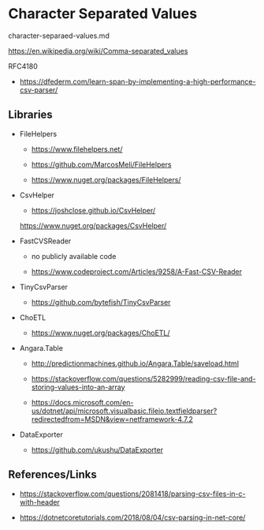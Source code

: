 # Character Separated Values

character-separaed-values.md

https://en.wikipedia.org/wiki/Comma-separated_values

RFC4180

*   https://dfederm.com/learn-span-by-implementing-a-high-performance-csv-parser/

## Libraries

*   FileHelpers

    *   https://www.filehelpers.net/

    *   https://github.com/MarcosMeli/FileHelpers

    *   https://www.nuget.org/packages/FileHelpers/

*   CsvHelper

    *   https://joshclose.github.io/CsvHelper/

    https://www.nuget.org/packages/CsvHelper/

*   FastCVSReader

    *   no publicly available code

    *   https://www.codeproject.com/Articles/9258/A-Fast-CSV-Reader

*   TinyCsvParser

    *   https://github.com/bytefish/TinyCsvParser

*   ChoETL

    *   https://www.nuget.org/packages/ChoETL/

*   Angara.Table

    *   http://predictionmachines.github.io/Angara.Table/saveload.html

    *   https://stackoverflow.com/questions/5282999/reading-csv-file-and-storing-values-into-an-array


    *   https://docs.microsoft.com/en-us/dotnet/api/microsoft.visualbasic.fileio.textfieldparser?redirectedfrom=MSDN&view=netframework-4.7.2

*   DataExporter

    *   https://github.com/ukushu/DataExporter

## References/Links

*   https://stackoverflow.com/questions/2081418/parsing-csv-files-in-c-with-header

*   https://dotnetcoretutorials.com/2018/08/04/csv-parsing-in-net-core/

